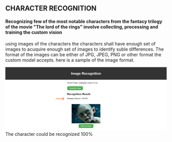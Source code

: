 ## CHARACTER RECOGNITION

#### Recognizing few of the most notable characters from the fantacy trilogy of the movie "The lord of the rings" involve collecting, processing and training the custom vision
using images of the characters the characters shall have enough set of images to acuquire enough set of images to identify suble differences. The format of the images can be 
either of JPG, JPEG, PNG or other format the custom model accepts. here is a sample of the image format.

<div align = "center">
  <img src="image.gollum.png" alt="Image title">
</div>
The character could be recognized 100%

